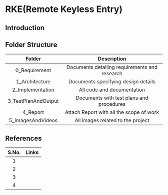 # RKE(Remote Keyless Entry)
## Introduction

## Folder Structure
|Folder|Description|
|:-:|:--:|
|0_Requirement|Documents detailing requirements and research|
|1_Architecture|Documents specifying design details|
|2_Implementation|All code and documentation|
|3_TestPlanAndOutput|Documents with test plans and procedures|
|4_Report|Attach Report with all the scope of work|
|5_ImagesAndVideos|All images related to the project|
## References
|S.No.|Links|
|:-:|:--:|
|1||
|2||
|3||
|4||
